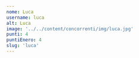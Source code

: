 ```yaml
---
nome: Luca
username: luca
alt: Luca
image: '../../content/concorrenti/img/luca.jpg'
punti: 4
puntiEnero: 4
slug: 'luca'
---
```

